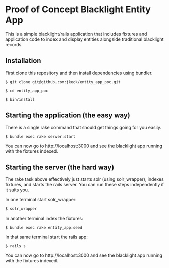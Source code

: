 # Proof of Concept Blacklight Entity App

This is a simple blacklight/rails application that includes fixtures and application code to index and display entities alongside traditional blacklight records.

## Installation

First clone this repository and then install dependencies using bundler.

```shell
$ git clone git@github.com:jkeck/entity_app_poc.git

$ cd entity_app_poc

$ bin/install
```

## Starting the application (the easy way)

There is a single rake command that should get things going for you easily.

```shell
$ bundle exec rake server:start
```

You can now go to http://localhost:3000 and see the blacklight app running with the fixtures indexed.

## Starting the server (the hard way)

The rake task above effectively just starts solr (using solr_wrapper), indexes fixtures, and starts the rails server.  You can run these steps independently if it suits you.

In one terminal start solr_wrapper:
```shell
$ solr_wrapper
```

In another terminal index the fixtures:
```shell
$ bundle exec rake entity_app:seed
```
In that same terminal start the rails app:
```shell
$ rails s
```

You can now go to http://localhost:3000 and see the blacklight app running with the fixtures indexed.
